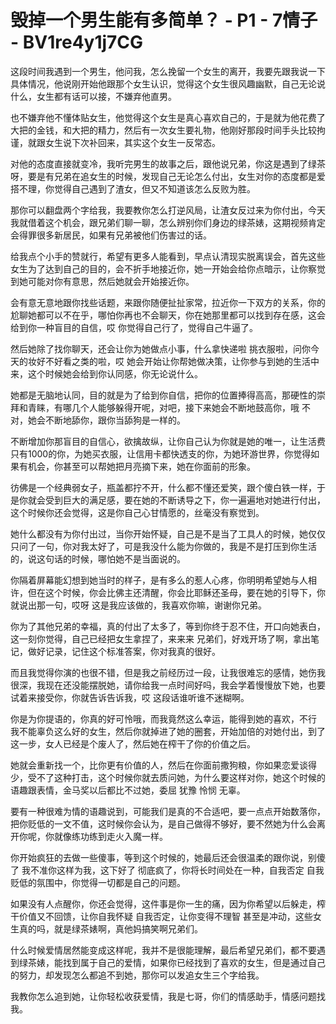 # 毁掉一个男生能有多简单？ - P1 - 7情子 - BV1re4y1j7CG

这段时间我遇到一个男生，他问我，怎么挽留一个女生的离开，我要先跟我说一下具体情况，他说刚开始他跟那个女生认识，觉得这个女生很风趣幽默，自己无论说什么，女生都有话可以接，不嫌弃他直男。

也不嫌弃他不懂体贴女生，他觉得这个女生是真心喜欢自己的，于是就为他花费了大把的金钱，和大把的精力，然后有一次女生要礼物，他刚好那段时间手头比较拘谨，就跟女生说下次补回来，其实这个女生一反常态。

对他的态度直接就变冷，我听完男生的故事之后，跟他说兄弟，你这是遇到了绿茶呀，要是有兄弟在追女生的时候，发现自己无论怎么付出，女生对你的态度都是爱搭不理，你觉得自己遇到了渣女，但又不知道该怎么反败为胜。

那你可以翻盘两个字给我，我要教你怎么打逆风局，让渣女反过来为你付出，今天我就借着这个机会，跟兄弟们聊一聊，怎么辨别你们身边的绿茶婊，这期视频肯定会得罪很多新居民，如果有兄弟被他们伤害过的话。

给我点个小手的赞就行，希望有更多人能看到，早点认清现实脱离误会，首先这些女生为了达到自己的目的，会不折手地接近你，她一开始会给你点暗示，让你察觉到她可能对你有意思，然后她就会开始接近你。

会有意无意地跟你找些话题，来跟你随便扯扯家常，拉近你一下双方的关系，你的尬聊她都可以不在乎，哪怕你再也不会聊天，你在她那里都可以找到存在感，这会给到你一种盲目的自信，哎 你觉得自己行了，觉得自己牛逼了。

然后她除了找你聊天，还会让你为她做点小事，什么拿快递啦 挑衣服啦，问你今天的妆好不好看之类的啦，哎 她会开始让你帮她做决策，让你参与到她的生活中来，这个时候她会给到你认同感，你无论说什么。

她都是无脑地认同，目的就是为了给到你自信，把你的位置捧得高高，那硬性的崇拜和青睐，有哪几个人能够躲得开呢，对吧，接下来她会不断地鼓高你，哦 不对，她会不断地舔你，跟你当舔狗是一样的。

不断增加你那盲目的自信心，欲擒故纵，让你自己认为你就是她的唯一，让生活费只有1000的你，为她买衣服，让信用卡都快透支的你，为她环游世界，你觉得如果有机会，你甚至可以帮她把月亮摘下来，她在你面前的形象。

彷佛是一个经典弱女子，瓶盖都拧不开，什么都不懂还爱笑，跟个傻白铁一样，于是你就会受到巨大的满足感，要在她的不断诱导之下，你一遍遍地对她进行付出，这个时候你还会觉得，这是你自己心甘情愿的，丝毫没有察觉到。

她什么都没有为你付出过，当你开始怀疑，自己是不是当了工具人的时候，她仅仅只问了一句，你对我太好了，可是我没什么能为你做的，我是不是打压到你生活的，说这句话的时候，哪怕她不是当面说的。

你隔着屏幕能幻想到她当时的样子，是有多么的惹人心疼，你明明希望她与人相许，但在这个时候，你会比佛主还清醒，你会比耶稣还圣母，要在她的引导下，你就说出那一句，哎呀 这是我应该做的，我喜欢你嘛，谢谢你兄弟。

你为了其他兄弟的幸福，真的付出了太多了，等到你终于忍不住，开口向她表白，这一刻你觉得，自己已经把女生拿捏了，来来来 兄弟们，好戏开场了啊，拿出笔记，做好记录，记住这个标准答案，你对我真的很好。

而且我觉得你演的也很不错，但是我之前经历过一段，让我很难忘的感情，她伤我很深，我现在还没能摆脱她，请你给我一点时间好吗，我会学着慢慢放下她，也要试着来接受你，你就告诉告诉我，哎 这段话谁听谁不迷糊啊。

你是为你提语的，你真的好可怜哦，而我竟然这么幸运，能得到她的喜欢，不行 我不能辜负这么好的女生，然后你就掉进了她的圈套，开始加倍的对她付出，到了这一步，女人已经是个废人了，然后她在榨干了你的价值之后。

她就会重新找一个，比你更有价值的人，然后在你面前撒狗粮，你如果恋爱谈得少，受不了这种打击，这个时候你就去质问她，为什么要这样对你，她这个时候的语趣跟表情，金马奖以后都比不过她，委屈 犹豫 怜悯 无辜。

要有一种很难为情的语趣说到，可能我们是真的不合适吧，要一点点开始数落你，把你贬低的一文不值，这时候你会认为，是自己做得不够好，要不然她为什么会离开你呢，你就像练功练到走火入魔一样。

你开始疯狂的去做一些傻事，等到这个时候的，她最后还会很温柔的跟你说，别傻了 我不准你这样为我，这下好了 彻底疯了，你将长时间处在一种，自我否定 自我贬低的氛围中，你觉得一切都是自己的问题。

如果没有人点醒你，你还会觉得，这件事是你一生的痛，因为你希望以后躲走，榨干价值又不回馈，让你自我怀疑 自我否定，让你变得不理智 甚至是冲动，这些女生真的吗，就是绿茶婊啊，真他妈搞笑啊兄弟们。

什么时候爱情居然能变成这样呢，我并不是很能理解，最后希望兄弟们，都不要遇到绿茶婊，能找到属于自己的爱情，如果你已经找到了喜欢的女生，但是通过自己的努力，却发现怎么都追不到她，那你可以发追女生三个字给我。

我教你怎么追到她，让你轻松收获爱情，我是七哥，你们的情感助手，情感问题找我。